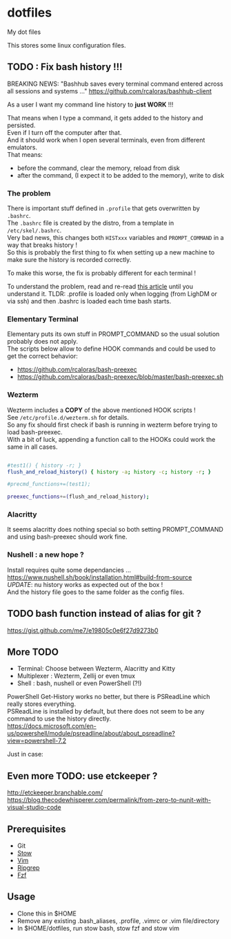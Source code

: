 # dotfiles
My dot files 

This stores some linux configuration files.

## TODO : Fix bash history !!!

BREAKING NEWS: "Bashhub saves every terminal command entered across all sessions and systems ..."
https://github.com/rcaloras/bashhub-client

As a user I want my command line history to __just WORK__ !!!

That means when I type a command, it gets added to the history and persisted.  
Even if I turn off the computer after that.  
And it should work when I open several terminals, even from different emulators.  
That means:  
 - before the command, clear the memory, reload from disk
 - after the command, (I expect it to be added to the memory), write to disk

### The problem
There is important stuff defined in `.profile` that gets overwritten by `.bashrc`.  
The `.bashrc` file  is created by the distro, from a template in `/etc/skel/.bashrc`.  
Very bad news, this changes both `HISTxxx` variables and `PROMPT_COMMAND` in a way that breaks history !  
So this is probably the first thing to fix when setting up a new machine to make sure the history is recorded correctly.

To make this worse, the fix is probably different for each terminal !  

To understand the problem, read and re-read [this article](https://linuxize.com/post/bashrc-vs-bash-profile/) until you understand it. TLDR: .profile is loaded only when logging (from LighDM or via ssh) and then .bashrc is loaded each time bash starts.  

### Elementary Terminal
Elementary puts its own stuff in PROMPT_COMMAND so the usual solution probably does not apply.  
The scripts below allow to define HOOK commands and could be used to get the correct behavior:  
 - https://github.com/rcaloras/bash-preexec
 - https://github.com/rcaloras/bash-preexec/blob/master/bash-preexec.sh

### Wezterm
Wezterm includes a __COPY__ of the above mentioned HOOK scripts !  
See `/etc/profile.d/wezterm.sh` for details.  
So any fix should first check if bash is running in wezterm before trying to load bash-preexec.  
With a bit of luck, appending a function call to the HOOKs could work the same in all cases.  
```bash

#test1() { history -r; }
flush_and_reload_history() { history -a; history -c; history -r; }

#precmd_functions+=(test1);

preexec_functions+=(flush_and_reload_history);

```

### Alacritty
It seems alacritty does nothing special so both setting PROMPT_COMMAND and using bash-preexec should work fine.  

### Nushell : a new hope ?
Install requires quite some dependancies ...  
https://www.nushell.sh/book/installation.html#build-from-source  
_UPDATE_: nu history works as expected out of the box !  
And the history file goes to the same folder as the config files.

## TODO bash function instead of alias for git ?
https://gist.github.com/me7/e19805c0e6f27d9273b0


## More TODO
 - Terminal: Choose between Wezterm, Alacritty and Kitty
 - Multiplexer : Wezterm, Zellij or even tmux
 - Shell : bash, nushell or even PowerShell (?!)

PowerShell Get-History works no better, but there is PSReadLine which really stores everything.  
PSReadLine is installed by default, but there does not seem to be any command to use the history directly.  
https://docs.microsoft.com/en-us/powershell/module/psreadline/about/about_psreadline?view=powershell-7.2  

Just in case:  
## Even more TODO: use etckeeper ?
http://etckeeper.branchable.com/
https://blog.thecodewhisperer.com/permalink/from-zero-to-nunit-with-visual-studio-code  

## Prerequisites
 - Git
 - [Stow](http://brandon.invergo.net/news/2012-05-26-using-gnu-stow-to-manage-your-dotfiles.html)
 - [Vim](https://medium.com/@crashybang/supercharge-vim-with-fzf-and-ripgrep-d4661fc853d2)
 - [Ripgrep](https://github.com/BurntSushi/ripgrep)
 - [Fzf](https://github.com/junegunn/fzf)

## Usage
 - Clone this in $HOME 
 - Remove any existing .bash_aliases, .profile, .vimrc or .vim file/directory
 - In $HOME/dotfiles, run stow bash, stow fzf and stow vim
